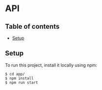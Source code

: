 # API

## Table of contents
* [Setup](#setup)

## Setup
To run this project, install it locally using npm:

```
$ cd app/
$ npm install
$ npm run start
```
